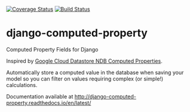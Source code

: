 [![Coverage Status](https://coveralls.io/repos/github/brechin/django-computed-property/badge.svg?branch=master)](https://coveralls.io/github/brechin/django-computed-property?branch=master)
[![Build Status](https://travis-ci.org/brechin/django-computed-property.svg?branch=master)](https://travis-ci.org/brechin/django-computed-property)
# django-computed-property
Computed Property Fields for Django

Inspired by [Google Cloud Datastore NDB Computed Properties](https://cloud.google.com/appengine/docs/standard/python/ndb/entity-property-reference#computed).

Automatically store a computed value in the database when saving your model so you can filter
on values requiring complex (or simple!) calculations.

Documentation available at http://django-computed-property.readthedocs.io/en/latest/
